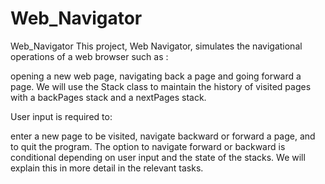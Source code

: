 # Web_Navigator

Web_Navigator
This project, Web Navigator, simulates the navigational operations of a web browser such as :

opening a new web page,
navigating back a page and
going forward a page. We will use the Stack class to maintain the history of visited pages with a backPages stack and a nextPages stack.

User input is required to:

enter a new page to be visited,
navigate backward or forward a page, and
to quit the program.
The option to navigate forward or backward is conditional depending on user input and the state of the stacks. We will explain this in more detail in the relevant tasks.
